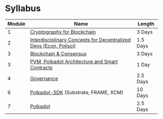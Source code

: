 # Syllabus

| Module| Name                                                                                         | Length   |
| ------| -------------------------------------------------------------------------------------------- | -------- |
| 1     | [Cryptography for Blockchain](./1-Cryptography/README.md)                                    | 3 Days   |
| 2     | [Interdisciplinary Concepts for Decentralized Devs (Econ, Polisci)](./2-Economics/README.md) | 1.5 Days |
| 3     | [Blockchain & Consensus](./3-Blockchain/README.md)                                           | 3 Days   |
| 3     | [PVM, Polkadot Architecture and Smart Contracts](./3-pvm-architecture-and-smart-contracts/README.md)                                             | 1 Day    |
| 4     | [Governance](./4-Governance/README.md)                                                       | 2.5 Days |
| 6     | [Polkadot-SDK](./6-Polkadot-SDK/README.md) (Substrate, FRAME, XCM)                           | 10 Days  |
| 7     | [Polkadot](./7-Polkadot/README.md)                                                           | 2.5 Days |
